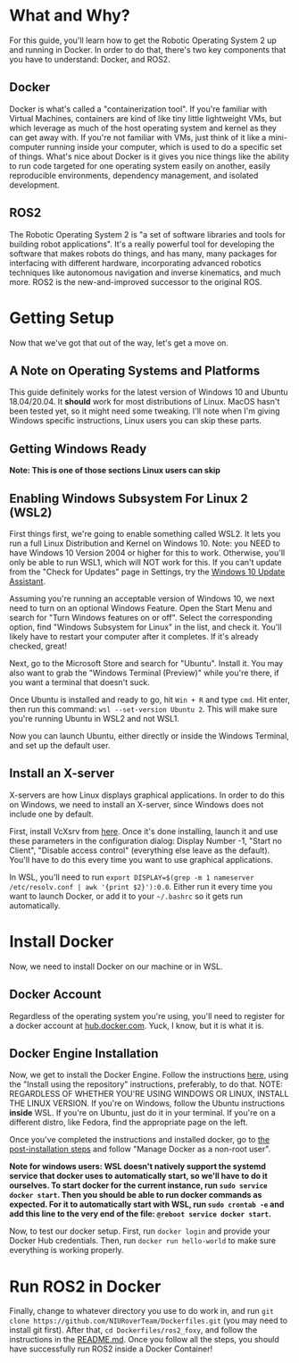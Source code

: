 # What and Why?

For this guide, you'll learn how to get the Robotic Operating System 2 up and running in Docker. In order to do that, there's two key components that you have to understand: Docker, and ROS2.

## Docker

Docker is what's called a "containerization tool". If you're familiar with Virtual Machines, containers are kind of like tiny little lightweight VMs, but which leverage as much of the host operating system and kernel as they can get away with. If you're not familiar with VMs, just think of it like a mini-computer running inside your computer, which is used to do a specific set of things. What's nice about Docker is it gives you nice things like the ability to run code targeted for one operating system easily on another, easily reproducible environments, dependency management, and isolated development.

## ROS2

The Robotic Operating System 2 is "a set of software libraries and tools for building robot applications". It's a really powerful tool for developing the software that makes robots do things, and has many, many packages for interfacing with different hardware, incorporating advanced robotics techniques like autonomous navigation and inverse kinematics, and much more. ROS2 is the new-and-improved successor to the original ROS.

# Getting Setup

Now that we've got that out of the way, let's get a move on.

## A Note on Operating Systems and Platforms

This guide definitely works for the latest version of Windows 10 and Ubuntu 18.04/20.04. It **should** work for most distributions of Linux. MacOS hasn't been tested yet, so it might need some tweaking. I'll note when I'm giving Windows specific instructions, Linux users you can skip these parts.

## Getting Windows Ready

**Note: This is one of those sections Linux users can skip**

## Enabling Windows Subsystem For Linux 2 (WSL2)

First things first, we're going to enable something called WSL2. It lets you run a full Linux Distribution and Kernel on Windows 10. Note: you NEED to have Windows 10 Version 2004 or higher for this to work. Otherwise, you'll only be able to run WSL1, which will NOT work for this. If you can't update from the "Check for Updates" page in Settings, try the [Windows 10 Update Assistant](https://www.microsoft.com/en-us/software-download/windows10).

Assuming you're running an acceptable version of Windows 10, we next need to turn on an optional Windows Feature. Open the Start Menu and search for "Turn Windows features on or off". Select the corresponding option, find "Windows Subsystem for Linux" in the list, and check it. You'll likely have to restart your computer after it completes. If it's already checked, great!

Next, go to the Microsoft Store and search for "Ubuntu". Install it. You may also want to grab the "Windows Terminal (Preview)" while you're there, if you want a terminal that doesn't suck.

Once Ubuntu is installed and ready to go, hit `Win + R` and type `cmd`. Hit enter, then run this command: `wsl --set-version Ubuntu 2`. This will make sure you're running Ubuntu in WSL2 and not WSL1.

Now you can launch Ubuntu, either directly or inside the Windows Terminal, and set up the default user.

## Install an X-server

X-servers are how Linux displays graphical applications. In order to do this on Windows, we need to install an X-server, since Windows does not include one by default.

First, install VcXsrv from [here](https://sourceforge.net/projects/vcxsrv/). Once it's done installing, launch it and use these parameters in the configuration dialog: Display Number -1, "Start no Client", "Disable access control" (everything else leave as the default). You'll have to do this every time you want to use graphical applications.

In WSL, you'll need to run `export DISPLAY=$(grep -m 1 nameserver /etc/resolv.conf | awk '{print $2}'):0.0`. Either run it every time you want to launch Docker, or add it to your `~/.bashrc` so it gets run automatically.

# Install Docker

Now, we need to install Docker on our machine or in WSL.

## Docker Account

Regardless of the operating system you're using, you'll need to register for a docker account at [hub.docker.com](https://hub.docker.com). Yuck, I know, but it is what it is.

## Docker Engine Installation

Now, we get to install the Docker Engine. Follow the instructions [here](https://docs.docker.com/engine/install/ubuntu/), using the "Install using the repository" instructions, preferably, to do that. NOTE: REGARDLESS OF WHETHER YOU'RE USING WINDOWS OR LINUX, INSTALL THE LINUX VERSION. If you're on Windows, follow the Ubuntu instructions **inside** WSL. If you're on Ubuntu, just do it in your terminal. If you're on a different distro, like Fedora, find the appropriate page on the left.

Once you've completed the instructions and installed docker, go to [the post-installation steps](https://docs.docker.com/engine/install/linux-postinstall/) and follow "Manage Docker as a non-root user".

**Note for windows users: WSL doesn't natively support the systemd service that docker uses to automatically start, so we'll have to do it ourselves. To start docker for the current instance, run `sudo service docker start`. Then you should be able to run docker commands as expected. For it to automatically start with WSL, run `sudo crontab -e` and add this line to the very end of the file: `@reboot service docker start`.**

Now, to test our docker setup. First, run `docker login` and provide your Docker Hub credentials. Then, run `docker run hello-world` to make sure everything is working properly.

# Run ROS2 in Docker

Finally, change to whatever directory you use to do work in, and run `git clone https://github.com/NIURoverTeam/Dockerfiles.git` (you may need to install git first). After that, `cd Dockerfiles/ros2_foxy`, and follow the instructions in the [README.md](https://github.com/NIURoverTeam/Dockerfiles/blob/master/ros2_foxy/README.md). Once you follow all the steps, you should have successfully run ROS2 inside a Docker Container!